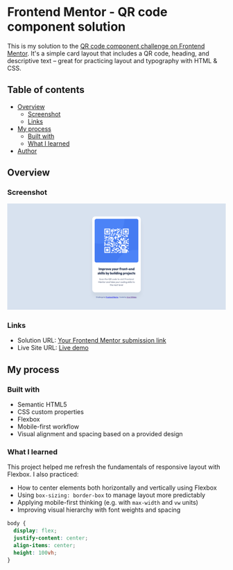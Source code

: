 # Frontend Mentor - QR code component solution

This is my solution to the [QR code component challenge on Frontend Mentor](https://www.frontendmentor.io/challenges/qr-code-component-iux_sIO_H). It's a simple card layout that includes a QR code, heading, and descriptive text – great for practicing layout and typography with HTML & CSS.

## Table of contents

- [Overview](#overview)
  - [Screenshot](#screenshot)
  - [Links](#links)
- [My process](#my-process)
  - [Built with](#built-with)
  - [What I learned](#what-i-learned)
- [Author](#author)

## Overview

### Screenshot

![Screenshot of the QR code component](./images/screenshot.png)

### Links

- Solution URL: [Your Frontend Mentor submission link](https://www.frontendmentor.io/solutions/your-solution-slug)
- Live Site URL: [Live demo](https://qr-code-component-xi-ten.vercel.app/)

## My process

### Built with

- Semantic HTML5
- CSS custom properties
- Flexbox
- Mobile-first workflow
- Visual alignment and spacing based on a provided design

### What I learned

This project helped me refresh the fundamentals of responsive layout with Flexbox. I also practiced:

- How to center elements both horizontally and vertically using Flexbox
- Using `box-sizing: border-box` to manage layout more predictably
- Applying mobile-first thinking (e.g. with `max-width` and `vw` units)
- Improving visual hierarchy with font weights and spacing

```css
body {
  display: flex;
  justify-content: center;
  align-items: center;
  height: 100vh;
}
```
